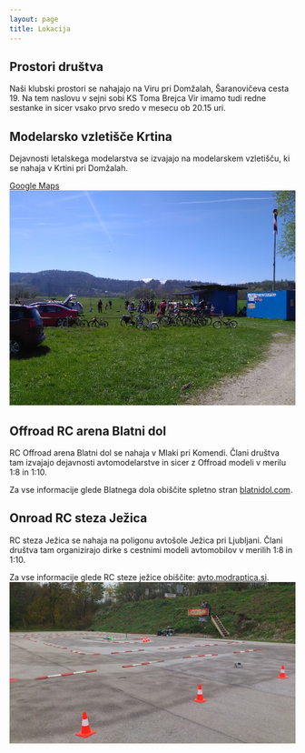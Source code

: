 ```yaml
---
layout: page
title: Lokacija
---
```

## Prostori društva
Naši klubski prostori se nahajajo na Viru pri Domžalah, Šaranovičeva cesta 19. Na tem naslovu v sejni sobi KS Toma Brejca Vir imamo tudi redne sestanke in sicer vsako prvo sredo v mesecu ob 20.15 uri.

## Modelarsko vzletišče Krtina
Dejavnosti letalskega modelarstva se izvajajo na modelarskem vzletišču, ki se nahaja v Krtini pri Domžalah.

[Google Maps](https://goo.gl/maps/t5ZoC6qG4zrA2TCy7)
![Krtina](/assets/img/krtina.jpg)

## Offroad RC arena Blatni dol
RC Offroad arena Blatni dol se nahaja v Mlaki pri Komendi. Člani društva tam izvajajo dejavnosti avtomodelarstve in sicer z Offroad modeli v merilu 1:8 in 1:10.

Za vse informacije glede Blatnega dola obiščite spletno stran [blatnidol.com](https://blatnidol.com/).

## Onroad RC steza Ježica
RC steza Ježica se nahaja na poligonu avtošole Ježica pri Ljubljani. Člani društva tam organizirajo dirke s cestnimi modeli avtomobilov v merilih 1:8 in 1:10.

Za vse informacije glede RC steze ježice obiščite: [avto.modraptica.si](http://avto.modraptica.si/).
![Ježica](/assets/img/jezica.jpg)
